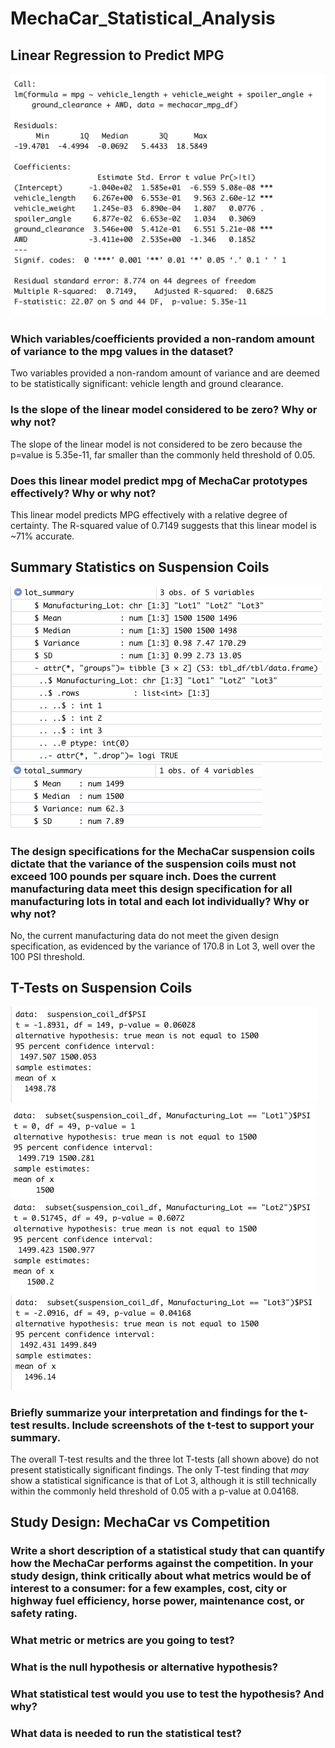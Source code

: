 # MechaCar_Statistical_Analysis

## Linear Regression to Predict MPG
![](https://github.com/aaronwolfeaaron/MechaCar_Statistical_Analysis/blob/main/Screen%20Shot%202022-03-21%20at%202.22.05%20PM.png)

### Which variables/coefficients provided a non-random amount of variance to the mpg values in the dataset?
Two variables provided a non-random amount of variance and are deemed to be statistically significant: vehicle length and ground clearance.

### Is the slope of the linear model considered to be zero? Why or why not?
The slope of the linear model is not considered to be zero because the p=value is 5.35e-11, far smaller than the commonly held threshold of 0.05.

### Does this linear model predict mpg of MechaCar prototypes effectively? Why or why not?
This linear model predicts MPG effectively with a relative degree of certainty. The R-squared value of 0.7149 suggests that this linear model is ~71% accurate.

## Summary Statistics on Suspension Coils
![](https://github.com/aaronwolfeaaron/MechaCar_Statistical_Analysis/blob/main/Screen%20Shot%202022-03-21%20at%202.43.12%20PM.png)
![](https://github.com/aaronwolfeaaron/MechaCar_Statistical_Analysis/blob/main/Screen%20Shot%202022-03-21%20at%202.43.28%20PM.png)

### The design specifications for the MechaCar suspension coils dictate that the variance of the suspension coils must not exceed 100 pounds per square inch. Does the current manufacturing data meet this design specification for all manufacturing lots in total and each lot individually? Why or why not?
No, the current manufacturing data do not meet the given design specification, as evidenced by the variance of 170.8 in Lot 3, well over the 100 PSI threshold.

## T-Tests on Suspension Coils
![](https://github.com/aaronwolfeaaron/MechaCar_Statistical_Analysis/blob/main/Screen%20Shot%202022-03-21%20at%202.55.22%20PM.png)
![](https://github.com/aaronwolfeaaron/MechaCar_Statistical_Analysis/blob/main/Screen%20Shot%202022-03-21%20at%202.55.35%20PM.png)
![](https://github.com/aaronwolfeaaron/MechaCar_Statistical_Analysis/blob/main/Screen%20Shot%202022-03-21%20at%202.55.45%20PM.png)
![](https://github.com/aaronwolfeaaron/MechaCar_Statistical_Analysis/blob/main/Screen%20Shot%202022-03-21%20at%202.55.53%20PM.png)

### Briefly summarize your interpretation and findings for the t-test results. Include screenshots of the t-test to support your summary.
The overall T-test results and the three lot T-tests (all shown above) do not present statistically significant findings. The only T-test finding that *may* show a statistical significance is that of Lot 3, although it is still technically within the commonly held threshold of 0.05 with a p-value at 0.04168.

## Study Design: MechaCar vs Competition

### Write a short description of a statistical study that can quantify how the MechaCar performs against the competition. In your study design, think critically about what metrics would be of interest to a consumer: for a few examples, cost, city or highway fuel efficiency, horse power, maintenance cost, or safety rating.

### What metric or metrics are you going to test?

### What is the null hypothesis or alternative hypothesis?

### What statistical test would you use to test the hypothesis? And why?

### What data is needed to run the statistical test?
